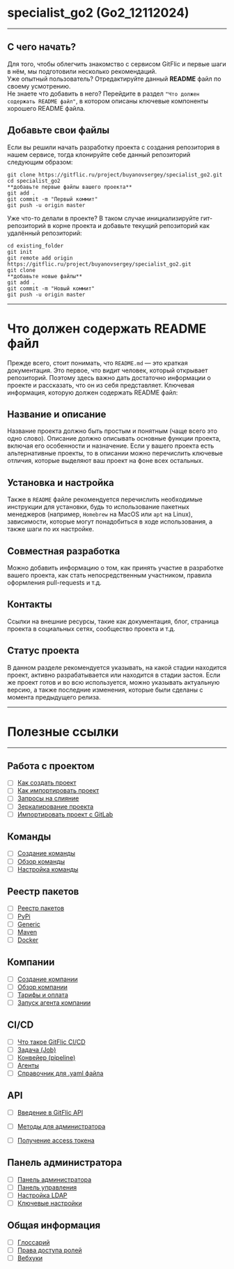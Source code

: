 # specialist_go2 (Go2_12112024)

***
##  С чего начать?
Для того, чтобы облегчить знакомство с сервисом GitFlic и первые шаги в нём, мы подготовили несколько рекомендаций.  
Уже опытный пользователь? Отредактируйте данный **README** файл по своему усмотрению.  
Не знаете что добавить в него? Перейдите в раздел `"Что должен содержать README файл"`, в котором описаны ключевые компоненты хорошего README файла. 

## Добавьте свои файлы
Если вы решили начать разработку проекта с создания репозитория в нашем сервисе, тогда клонируйте себе данный репозиторий следующим образом:


```
git clone https://gitflic.ru/project/buyanovsergey/specialist_go2.git
cd specialist_go2
**добавьте первые файлы вашего проекта**
git add .
git commit -m "Первый коммит"
git push -u origin master
```

Уже что-то делали в проекте? В таком случае инициализируйте гит-репозиторий в корне проекта и добавьте текущий репозиторий как удалённый репозиторий:

```
cd existing_folder
git init
git remote add origin https://gitflic.ru/project/buyanovsergey/specialist_go2.git
git clone
**добавьте новые файлы**
git add .
git commit -m "Новый коммит"
git push -u origin master
```
***


# Что должен содержать README файл


Прежде всего, стоит понимать, что `README.md` — это краткая документация. Это первое, что видит человек, который открывает репозиторий. Поэтому здесь важно дать достаточно информации о проекте и рассказать, что он из себя представляет.
Ключевая информация, которую должен содержать README файл:

## Название и описание
Название проекта должно быть простым и понятным (чаще всего это одно слово).
Описание должно описывать основные функции проекта, включая его особенности и назначение. 
Если у вашего проекта есть альтернативные проекты, то в описании можно перечислить ключевые отличия, которые выделяют ваш проект на фоне всех остальных.

## Установка и настройка
Также в `README` файле рекомендуется перечислить необходимые инструкции для установки, 
будь то использование пакетных менеджеров (например, `Homebrew` на MacOS или `apt` на Linux), 
зависимости, которые могут понадобиться в ходе использования, а также шаги по их настройке.

## Совместная разработка
Можно добавить информацию о том, как принять участие в разработке вашего проекта, как стать непосредственным участником, правила оформления pull-requests и т.д.

## Контакты
Ссылки на внешние ресурсы, такие как документация, блог, страница проекта в социальных сетях, сообщество проекта и т.д.

## Статус проекта
В данном разделе рекомендуется указывать, на какой стадии находится проект, активно разрабатывается или находится в стадии застоя.
Если же проект готов и во всю используется, можно указывать актуальную версию, а также последние изменения, которые были сделаны с момента предыдущего релиза.

***

# Полезные ссылки

***

## Работа с проектом

- [ ] [Как создать проект](https://docs.gitflic.space/project/project_create)
- [ ] [Как импортировать проект](https://docs.gitflic.space/project/import_base)
- [ ] [Запросы на слияние](https://docs.gitflic.space/project/merge_request)
- [ ] [Зеркалирование проекта](https://docs.gitflic.space/project/mirror)
- [ ] [Импортировать проект с GitLab](https://docs.gitflic.space/project/import)

## Команды
- [ ] [Создание команды](https://docs.gitflic.space/team/create)
- [ ] [Обзор команды](https://docs.gitflic.space/team/view)
- [ ] [Настройка команды](https://docs.gitflic.space/team/settings)

## Реестр пакетов
- [ ] [Реестр пакетов](https://docs.gitflic.space/registry/package)
- [ ] [PyPi](https://docs.gitflic.space/registry/pypi_registry)
- [ ] [Generic](https://docs.gitflic.space/registry/generic_registry)
- [ ] [Maven](https://docs.gitflic.space/registry/maven_registry)
- [ ] [Docker](https://docs.gitflic.space/registry/docker)

## Компании
- [ ] [Создание компании](https://docs.gitflic.space/company/create)
- [ ] [Обзор компании](https://docs.gitflic.space/company/view)
- [ ] [Тарифы и оплата](https://docs.gitflic.space/company/price)
- [ ] [Запуск агента компании](https://docs.gitflic.space/company/saas_runner_setup)

## CI/CD
- [ ] [Что такое GitFlic CI/CD](https://docs.gitflic.space/cicd/introduction)
- [ ] [Задача (Job)](https://docs.gitflic.space/cicd/job)
- [ ] [Конвейер (pipeline)](https://docs.gitflic.space/cicd/pipeline)
- [ ] [Агенты](https://docs.gitflic.space/cicd/agent)
- [ ] [Справочник для .yaml файла](https://docs.gitflic.space/cicd/gitflic-ci-yaml)

## API
- [ ] [Введение в GitFlic API](https://docs.gitflic.space/api/intro)
- [ ] [Методы для администратора](https://docs.gitflic.space/api/admin)
- [ ] [Получение access токена](https://docs.gitflic.space/api/access-token)


## Панель администратора
- [ ] [Панель администратора](https://docs.gitflic.space/admin_panel/intro)
- [ ] [Панель управления](https://docs.gitflic.space/admin_panel/dashboard)
- [ ] [Настройка LDAP](https://docs.gitflic.space/admin_panel/ldap)
- [ ] [Ключевые настройки](https://docs.gitflic.space/admin_panel/settings)

## Общая информация
- [ ] [Глоссарий](https://docs.gitflic.space/common/gloss)
- [ ] [Права доступа ролей](https://docs.gitflic.space/common/manage_roles)
- [ ] [Вебхуки](https://docs.gitflic.space/common/webhook)